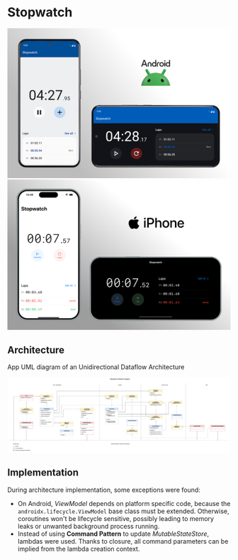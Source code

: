 # Stopwatch


<img src="./docs/assets/images/android-mockups.png" title="Android app" style="max-height: 600px">
<img src="./docs/assets/images/ios-mockups.png" title="iOS app" style="max-height: 600px">

## Architecture

App UML diagram of an Unidirectional Dataflow Architecture

![Architecture Diagram](./docs/assets/images/architecture-diagram.png)

## Implementation

During architecture implementation, some exceptions were found:

- On Android, *ViewModel* depends on platform specific code, because the
  `androidx.lifecycle.ViewModel` base class must be extended. Otherwise, coroutines won't be
  lifecycle sensitive, possibly leading to memory leaks or unwanted background process running.
- Instead of using **Command Pattern** to update *MutableStateStore*, lambdas were used.
  Thanks to closure, all command parameters can be implied from the lambda creation context.
